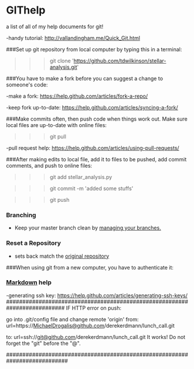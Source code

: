 # GIThelp
a list of all of my help documents for git!

-handy tutorial:        http://vallandingham.me/Quick_Git.html

###Set up git repository from local computer by typing this in a terminal:
>>> git clone 'https://github.com/tdwilkinson/stellar-analysis.git'

###You have to make a fork before you can suggest a change to someone's code:

-make a fork:           https://help.github.com/articles/fork-a-repo/

-keep fork up-to-date:  https://help.github.com/articles/syncing-a-fork/

###Make commits often, then push code when things work out.
Make sure local files are up-to-date with online files:
>>> git pull

-pull request help:          https://help.github.com/articles/using-pull-requests/

###After making edits to local file, add it to files to be pushed, add commit comments, and push to online files:
>>> git add stellar_analysis.py

>>> git commit -m 'added some stuffs'

>>> git push

### Branching
- Keep your master branch clean by [managing your branches.](https://github.com/Kunena/Kunena-Forum/wiki/Create-a-new-branch-with-git-and-manage-branches)

### Reset a Repository
- sets back match the [original repository](http://stackoverflow.com/questions/33119211/git-reset-forked-repo-to-current-copy-of-upstream-repo)

###When using git from a new computer, you have to authenticate it:

### [Markdown](https://guides.github.com/features/mastering-markdown/) help

-generating ssh key:    https://help.github.com/articles/generating-ssh-keys/
##########################################################################
IF HTTP error on push:

go into .git/config file and change remote 'origin' from:
url=https://MichaelDrogalis@github.com/derekerdmann/lunch_call.git 

to:
url=ssh://git@github.com/derekerdmann/lunch_call.git
It works!  Do not forget the "git" before the "@".

###########################################################################
